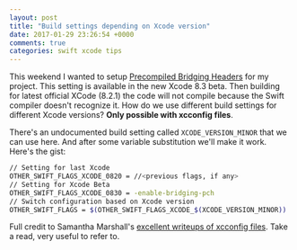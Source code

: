 ```yaml
---
layout: post
title: "Build settings depending on Xcode version"
date: 2017-01-29 23:26:54 +0000
comments: true
categories: swift xcode tips
---
```


This weekend I wanted to setup [Precompiled Bridging Headers][headers] for my project. This setting is available in the new Xcode 8.3 beta.  Then building for latest official XCode (8.2.1) the code will not compile because the Swift compiler doesn't recognize it. How do we use different build settings for different Xcode versions? **Only possible with xcconfig files**.

There's an undocumented build setting called `XCODE_VERSION_MINOR` that we can use here. And after some variable substitution we'll make it work. Here's the gist:

```bash
// Setting for last Xcode
OTHER_SWIFT_FLAGS_XCODE_0820 = //<previous flags, if any>
// Setting for Xcode Beta
OTHER_SWIFT_FLAGS_XCODE_0830 = -enable-bridging-pch
// Switch configuration based on Xcode version
OTHER_SWIFT_FLAGS = $(OTHER_SWIFT_FLAGS_XCODE_$(XCODE_VERSION_MINOR))

```

Full credit to Samantha Marshall's [excellent writeups of xcconfig files][xcconfig]. Take a read, very useful to refer to.

[headers]: https://swift.org/blog/bridging-pch/
[xcconfig]: https://pewpewthespells.com/blog/migrating_code_signing.html#working-in-both-worlds

